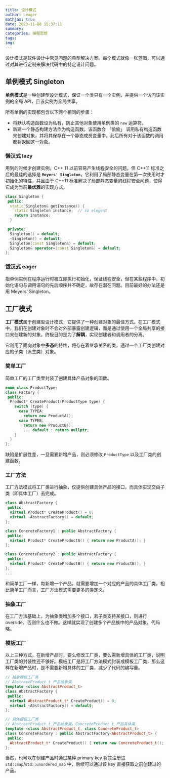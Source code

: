 ```yaml
---
title: 设计模式
author: Leager
mathjax: true
date: 2023-11-08 15:37:11
summary:
categories: 编程思想
tags:
img:
---
```


设计模式是软件设计中常见问题的典型解决方案。每个模式就像一张蓝图，可以通过对其进行定制来解决代码中的特定设计问题。

<!--more-->

## 单例模式 Singleton

**单例模式**是一种创建型设计模式，保证一个类只有一个实例，并提供一个访问该实例的全局 API，且该实例为全局共享。

所有单例的实现都包含以下两个相同的步骤：

- 将默认构造函数设为私有，防止其他对象使用单例类的 `new` 运算符。
- 新建一个静态构建方法作为构造函数。该函数会 「偷偷」 调用私有构造函数来创建对象，并将其保存在一个静态成员变量中。此后所有对于该函数的调用都将返回这一对象。

### 懒汉式 lazy

用到的时候才创建实例。C++ 11 以前容易产生线程安全的问题，但 C++11 标准之后的最佳的选择是 **`Meyers' Singleton`**，它利用了局部静态变量在第一次使用时才初始化的特性，并且由于 C++11 标准解决了局部静态变量的线程安全问题，使得它成为当前**最优雅**的实现方式。

```cpp Meyers' Singleton
class Singleton {
 public:
  static Singleton& getInstance() {
    static Singleton instance;  // so elegent
    return instance;
  }

 private:
  Singleton() = default;
  ~Singleton() = default;
  Singleton(const Singleton&) = default;
  Singleton& operator=(const Singleton&) = default;
};
```

### 饿汉式 eager

指单例实例在程序运行时被立即执行初始化，保证线程安全，但在某些程序中，初始化语句与调用语句的先后顺序并不确定，故存在潜在问题。目前最好的办法还是用 Meyers' Singleton。

## 工厂模式

**工厂模式**属于创建型设计模式，它提供了一种创建对象的最佳方式。在工厂模式中，我们在创建对象时不会对外部暴露创建逻辑，而是通过使用一个全局共享的接口来创建新的对象。终极目的是为了**解耦**，实现创建者和调用者的分离。

它利用了面向对象中**多态**的特性，将存在着继承关系的类，通过一个工厂类创建对应的子类（派生类）对象。

### 简单工厂

简单工厂的工厂类里封装了创建具体产品对象的函数。

```cpp 简单工厂
enum class ProductType;
class Factory {
 public:
  Product* CreateProduct(ProductType type) {
    switch (type) {
      case TYPEA:
        return new ProductA();
      case TYPEB:
        return new ProductB();
        ... default : return nullptr;
    }
  }
};
```

缺陷是扩展性差，一旦需要新增产品，则必须修改 `ProductType` 以及工厂类的创建函数。

### 工厂方法

工厂方法模式将工厂类进行抽象，仅提供创建具体产品的接口，而具体实现交由子类（即具体工厂）去完成。

```cpp 工厂方法
class AbstractFactory {
 public:
  virtual Product* CreateProduct() = 0;
  virtual ~AbstractFactory() = default;
};

class ConcreteFactory1 : public AbstractFactory {
 public:
  virtual Product* CreateProductA() { return new ProductA(); }
};

class ConcreteFactory2 : public AbstractFactory {
 public:
  virtual Product* CreateProductB() { return new ProductB(); }
};
...
```

和简单工厂一样，每新增一个产品，就需要增加一个对应的产品的具体工厂类。相比简单工厂而言，工厂方法模式需要更多的类定义。

### 抽象工厂

在工厂方法基础上，为抽象类增加多个接口，若子类支持某接口，则进行 override，否则什么也不做。这样就实现了创建多个产品族中的产品对象。代码略。

### 模板工厂

以上三种方式，在新增产品时，要么修改工厂类，要么需新增具体的工厂类，说明工厂类的封装性还不够好。模板工厂是将工厂方法模式封装成模板工厂类，那么这样在新增产品时，是不需要新增具体的工厂类，减少了代码的编写量。

```cpp 抽象模板工厂 & 具体模板工厂
// 抽象模板工厂类
// AbstractProduct_t 产品抽象类
template <class AbstractProduct_t>
class AbstractFactory {
 public:
  virtual AbstractProduct_t* CreateProduct() = 0;
  virtual ~AbstractFactory() = default;
};

// 具体模板工厂类
// AbstractProduct_t 产品抽象类，ConcreteProduct_t 产品具体类
template <class AbstractProduct_t, class ConcreteProduct_t>
class ConcreteFactory : public AbstractFactory<AbstractProduct_t> {
 public:
  AbstractProduct_t* CreateProduct() { return new ConcreteProduct_t(); }
};
```

当然，也可以在创建产品时通过某种 primary key 将其注册进 `std::map`/`std::unordered_map` 中，后续可以通过该 key 直接获取之前创建过的产品。